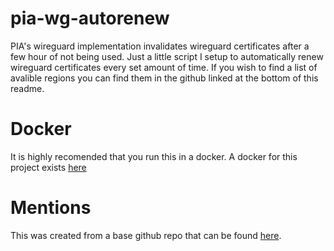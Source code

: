 # pia-wg-autorenew
PIA's wireguard implementation invalidates wireguard certificates after a few hour of not being used. Just a little script I setup to automatically renew wireguard certificates every set amount of time.
If you wish to find a list of avalible regions you can find them in the github linked at the bottom of this readme.

# Docker
It is highly recomended that you run this in a docker. A docker for this project exists [here](https://hub.docker.com/r/coleman2247/pia-wg-autorenew)

# Mentions
This was created from a base github repo that can be found [here](https://github.com/hsand/pia-wg).
